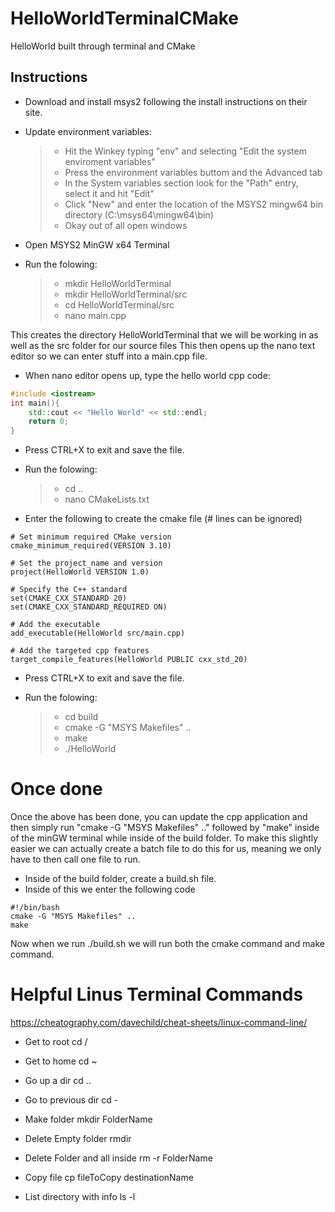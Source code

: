 # HelloWorldTerminalCMake
HelloWorld built through terminal and CMake
## Instructions
* Download and install msys2 following the install instructions on their site.
* Update environment variables:
	> * Hit the Winkey typing "env" and selecting "Edit the system enviroment variables"
	> * Press the environment variables buttom and the Advanced tab
	> * In the System variables section look for the "Path" entry, select it and hit "Edit"
	> * Click "New" and enter the location of the MSYS2 mingw64 bin directory (C:\msys64\mingw64\bin)
	> * Okay out of all open windows

* Open MSYS2 MinGW x64 Terminal
* Run the folowing:
	> * mkdir HelloWorldTerminal
	> * mkdir HelloWorldTerminal/src
	> * cd HelloWorldTerminal/src
	> * nano main.cpp
	
This creates the directory HelloWorldTerminal that we will be working in as well as the src folder for our source files
This then opens up the nano text editor so we can enter stuff into a main.cpp file.

* When nano editor opens up, type the hello world cpp code:
```cpp
#include <iostream>
int main(){
	std::cout << "Hello World" << std::endl;
	return 0;
}
```
* Press CTRL+X to exit and save the file.
* Run the folowing:
	> * cd ..
	> * nano CMakeLists.txt

* Enter the following to create the cmake file (# lines can be ignored)
```
# Set minimum required CMake version
cmake_minimum_required(VERSION 3.10)

# Set the project_name and version
project(HelloWorld VERSION 1.0)

# Specify the C++ standard
set(CMAKE_CXX_STANDARD 20)
set(CMAKE_CXX_STANDARD_REQUIRED ON)

# Add the executable
add_executable(HelloWorld src/main.cpp)

# Add the targeted cpp features
target_compile_features(HelloWorld PUBLIC cxx_std_20)
```
* Press CTRL+X to exit and save the file.

* Run the folowing:
	> * cd build
	> * cmake -G \"MSYS Makefiles\" ..
	> * make
	> * ./HelloWorld
	
# Once done
Once the above has been done, you can update the cpp application and then simply run "cmake -G \"MSYS Makefiles\" .." followed by "make" inside of the minGW terminal while inside of the build folder.
To make this slightly easier we can actually create a batch file to do this for us, meaning we only have to then call one file to run.
* Inside of the build folder, create a build.sh file.
* Inside of this we enter the following code
```
#!/bin/bash
cmake -G "MSYS Makefiles" ..
make
```
Now when we run ./build.sh we will run both the cmake command and make command.

# Helpful Linus Terminal Commands
https://cheatography.com/davechild/cheat-sheets/linux-command-line/
* Get to root
cd /

* Get to home
cd ~

* Go up a dir
cd ..

* Go to previous dir
cd -

* Make folder
mkdir FolderName

* Delete Empty folder
rmdir

* Delete Folder and all inside
rm -r FolderName

* Copy file
cp fileToCopy destinationName

* List directory with info
ls -l

